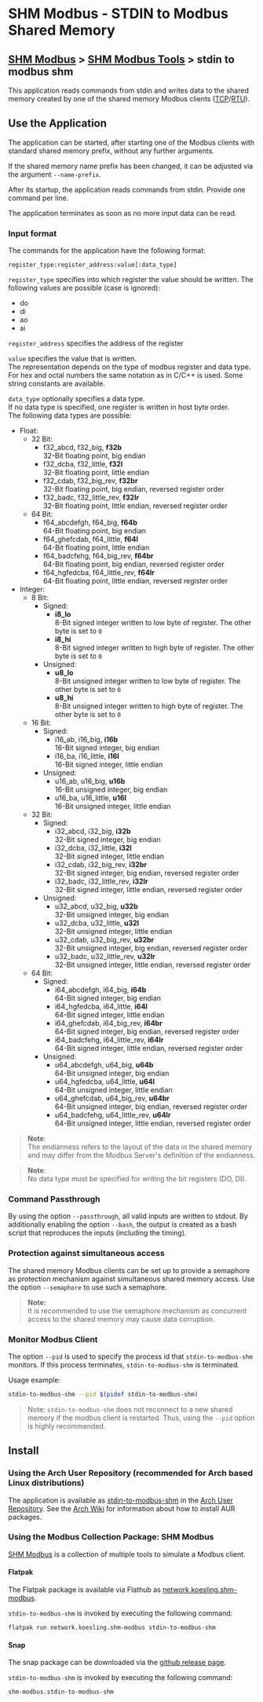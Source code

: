 # SHM Modbus - STDIN to Modbus Shared Memory

[SHM Modbus](../../index.md) > [SHM Modbus Tools](../index.md) > stdin to modbus shm
---

This application reads commands from stdin and writes data to the shared memory created by one of the shared memory Modbus clients ([TCP](../../modbus_clients/tcp/index.md)/[RTU](../../modbus_clients/rtu/index.md)).


## Use the Application

The application can be started, after starting one of the Modbus clients with standard shared memory prefix, without any further arguments.

If the shared memory name prefix has been changed, it can be adjusted via the argument ```--name-prefix```.

After its startup, the application reads commands from stdin. 
Provide one command per line.

The application terminates as soon as no more input data can be read.

### Input format

The commands for the application have the following format:
```
register_type:register_address:value[:data_type]
```

```register_type``` specifies into which register the value should be written.
The following values are possible (case is ignored):
- do
- di
- ao
- ai

```register_address``` specifies the address of the register

```value``` specifies the value that is written.  
The representation depends on the type of modbus register and data type.
For hex and octal numbers the same notation as in C/C++ is used.
Some string constants are available.

```data_type``` optionally specifies a data type.  
If no data type is specified, one register is written in host byte order.  
The following data types are possible:
- Float:
  - 32 Bit:
    - f32_abcd, f32_big, **f32b**  
      32-Bit floating point, big endian
    - f32_dcba, f32_little, **f32l**  
      32-Bit floating point, little endian
    - f32_cdab, f32_big_rev, **f32br**  
      32-Bit floating point, big endian, reversed register order
    - f32_badc, f32_little_rev, **f32lr**  
      32-Bit floating point, little endian, reversed register order
  - 64 Bit:
    - f64_abcdefgh, f64_big, **f64b**  
      64-Bit floating point, big endian
    - f64_ghefcdab, f64_little, **f64l**  
      64-Bit floating point, little endian
    - f64_badcfehg, f64_big_rev, **f64br**  
      64-Bit floating point, big endian, reversed register order
    - f64_hgfedcba, f64_little_rev, **f64lr**  
      64-Bit floating point, little endian, reversed register order
- Integer:
  - 8 Bit:
    - Signed:
      - **i8_lo**  
        8-Bit signed integer written to low byte of register.
        The other byte is set to ```0```
      - **i8_hi**  
        8-Bit signed integer written to high byte of register.
        The other byte is set to ```0```
    - Unsigned:
      - **u8_lo**  
        8-Bit unsigned integer written to low byte of register.
        The other byte is set to ```0```
      - **u8_hi**  
        8-Bit unsigned integer written to high byte of register.
        The other byte is set to ```0```
  - 16 Bit:
    - Signed:
      - i16_ab, i16_big, **i16b**  
        16-Bit signed integer, big endian
      - i16_ba, i16_little, **i16l**  
        16-Bit signed integer, little endian
    - Unsigned:
      - u16_ab, u16_big, **u16b**  
        16-Bit unsigned integer, big endian
      - u16_ba, u16_little, **u16l**  
        16-Bit unsigned integer, little endian
  - 32 Bit:
    - Signed:
      - i32_abcd, i32_big, **i32b**  
        32-Bit signed integer, big endian
      - i32_dcba, i32_little, **i32l**  
        32-Bit signed integer, little endian
      - i32_cdab, i32_big_rev, **i32br**  
        32-Bit signed integer, big endian, reversed register order
      - i32_badc, i32_little_rev, **i32lr**  
        32-Bit signed integer, little endian, reversed register order
    - Unsigned:
      - u32_abcd, u32_big, **u32b**  
        32-Bit unsigned integer, big endian
      - u32_dcba, u32_little, **u32l**  
        32-Bit unsigned integer, little endian
      - u32_cdab, u32_big_rev, **u32br**  
        32-Bit unsigned integer, big endian, reversed register order
      - u32_badc, u32_little_rev, **u32lr**  
        32-Bit unsigned integer, little endian, reversed register order
  - 64 Bit:
    - Signed:
      - i64_abcdefgh, i64_big, **i64b**  
        64-Bit signed integer, big endian
      - i64_hgfedcba, i64_little, **i64l**  
        64-Bit signed integer, little endian
      - i64_ghefcdab, i64_big_rev, **i64br**  
        64-Bit signed integer, big endian, reversed register order
      - i64_badcfehg, i64_little_rev, **i64lr**  
        64-Bit signed integer, little endian, reversed register order
    - Unsigned:
      - u64_abcdefgh, u64_big, **u64b**  
        64-Bit unsigned integer, big endian
      - u64_hgfedcba, u64_little, **u64l**  
        64-Bit unsigned integer, little endian
      - u64_ghefcdab, u64_big_rev, **u64br**  
        64-Bit unsigned integer, big endian, reversed register order
      - u64_badcfehg, u64_little_rev, **u64lr**  
        64-Bit unsigned integer, little endian, reversed register order

> **Note**:  
The endianness refers to the layout of the data in the shared memory and may differ from the Modbus Server's 
definition of the endianness.

> **Note**:  
No data type must be specified for writing the bit registers (DO, DI).

### Command Passthrough

By using the option ```--passthrough```, all valid inputs are written to stdout.
By additionally enabling the option ```--bash```, the output is created as a bash script that reproduces the inputs
(including the timing).

### Protection against simultaneous access

The shared memory Modbus clients can be set up to provide a semaphore as protection mechanism against simultaneous shared memory access. Use the option ```--semaphore``` to use such a semaphore.

> **Note:**  
It is recommended to use the semaphore mechanism as concurrent access to the shared memory may cause data corruption.

### Monitor Modbus Client

The option ```--pid``` is used to specify the process id that ```stdin-to-modbus-shm``` monitors.
If this process terminates, ```stdin-to-modbus-shm``` is terminated.

Usage example:

```bash
stdin-to-modbus-shm --pid $(pidof stdin-to-modbus-shm)
```

> Note: ```stdin-to-modbus-shm``` does not reconnect to a new shared memory if the modbus client is restarted. Thus, using the ```--pid``` option is highly recommended.

## Install

### Using the Arch User Repository (recommended for Arch based Linux distributions)

The application is available as [stdin-to-modbus-shm](https://aur.archlinux.org/packages/stdin-to-modbus-shm) in the [Arch User Repository](https://aur.archlinux.org/).
See the [Arch Wiki](https://wiki.archlinux.org/title/Arch_User_Repository) for information about how to install AUR packages.

### Using the Modbus Collection Package: SHM Modbus

[SHM Modbus](https://nikolask-source.github.io/SHM_Modbus/) is a collection of multiple tools to simulate a Modbus client.

#### Flatpak

The Flatpak package is available via Flathub as [network.koesling.shm-modbus](https://flathub.org/apps/network.koesling.shm-modbus).

```stdin-to-modbus-shm``` is invoked by executing the following command:

```
flatpak run network.koesling.shm-modbus stdin-to-modbus-shm
```

#### Snap

The snap package can be downloaded via the [github release page](https://github.com/SHMModbus/SHM_Modbus/releases).

```stdin-to-modbus-shm``` is invoked by executing the following command:

```
shm-modbus.stdin-to-modbus-shm
```
